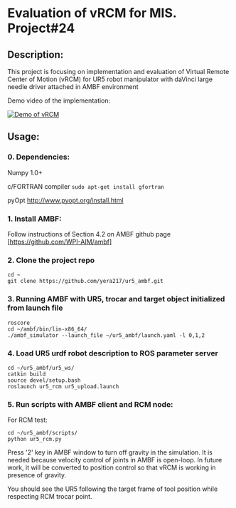 # Evaluation of vRCM for MIS. Project#24
 
## Description: 
This project is focusing on implementation and evaluation of Virtual Remote Center of Motion (vRCM) for UR5 robot manipulator with daVinci large
needle driver attached in AMBF environment

Demo video of the implementation:

[![Demo of vRCM](https://img.youtube.com/vi/sJOVtvhsAN0/0.jpg)](https://www.youtube.com/watch?v=sJOVtvhsAN0)

## Usage:
### 0. Dependencies:
Numpy 1.0+

c/FORTRAN compiler `sudo apt-get install gfortran`

pyOpt http://www.pyopt.org/install.html

### 1. Install AMBF:
Follow instructions of Section 4.2 on AMBF github page [https://github.com/WPI-AIM/ambf]

### 2. Clone the project repo
```
cd ~
git clone https://github.com/yera217/ur5_ambf.git
```

### 3. Running AMBF with UR5, trocar and target object initialized from launch file
```
roscore
cd ~/ambf/bin/lin-x86_64/
./ambf_simulator --launch_file ~/ur5_ambf/launch.yaml -l 0,1,2
```

### 4. Load UR5 urdf robot description to ROS parameter server
```
cd ~/ur5_ambf/ur5_ws/
catkin build
source devel/setup.bash
roslaunch ur5_rcm ur5_upload.launch
```

### 5. Run scripts with AMBF client and RCM node:

For RCM test:
```
cd ~/ur5_ambf/scripts/
python ur5_rcm.py
```
Press '2' key in AMBF window to turn off gravity in the simulation. It is needed because velocity control of joints in AMBF is open-loop. In future work, it will be converted to position control so that vRCM is working in presence of gravity.

You should see the UR5 following the target frame of tool position while respecting RCM trocar point.
